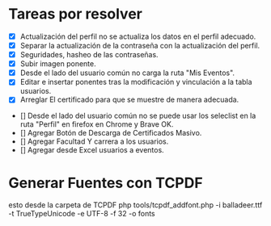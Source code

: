 # Tareas por resolver
- [X] Actualización del perfil no se actualiza los datos en el perfil adecuado.
- [X] Separar la actualización de la contraseña con la actualización del perfil.
- [X] Seguridades, hasheo de las contraseñas.
- [X] Subir imagen ponente.
- [X] Desde el lado del usuario común no carga la ruta "Mis Eventos".
- [X] Editar e insertar ponentes tras la modificación y vinculación a la tabla usuarios.
- [X] Arreglar El certificado para que se muestre de manera adecuada.
- [] Desde el lado del usuario común no se puede usar los seleclist en la ruta "Perfil" en firefox en Chrome y Brave OK.
- [] Agregar Botón de Descarga de Certificados Masivo.
- [] Agregar Facultad Y carrera a los usuarios.
- [] Agregar desde Excel usuarios a eventos.

# Generar Fuentes con TCPDF
esto desde la carpeta de TCPDF
php tools/tcpdf_addfont.php -i balladeer.ttf -t TrueTypeUnicode -e UTF-8 -f 32 -o fonts
